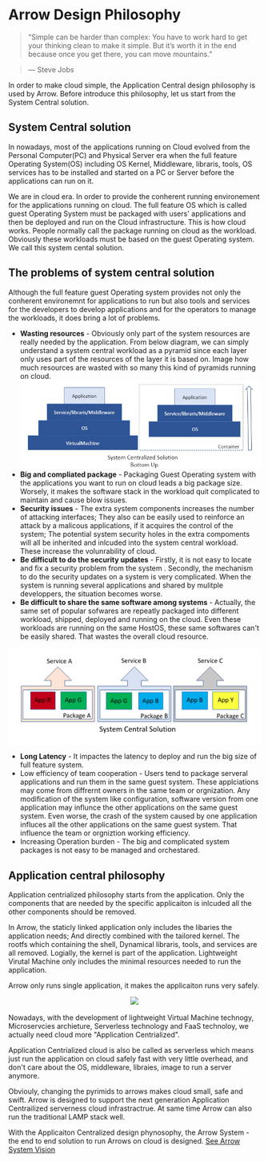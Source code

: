 # Arrow Design Philosophy
> “Simple can be harder than complex: You have to work hard to get your thinking clean to make it simple. But it’s worth it in the end because once you get there, you can move mountains.”

> ― Steve Jobs

In order to make cloud simple, the Application Central design philosophy is used by Arrow. Before introduce this philosophy, let us start from the System Central solution.

## System Central solution
In nowadays, most of the applications running on Cloud evolved from the Personal Computer(PC) and Physical Server era when the full feature Operating System(OS) including OS Kernel, Middleware, libraris, tools, OS services has to be installed and started on a PC or Server before the applications can run on it.

We are in cloud era. In order to provide the conherent running environement for the applications running on cloud. The full feature OS which is called guest Operating System must be packaged with users' applications and then be deployed and run on the Cloud infrastructure. This is how cloud works. People normally call the package running on cloud as the workload.  Obviously these workloads must be based on the guest Operating system. We call this system cental solution. 

## The problems of system central solution
Although the full feature guest Operating system provides not only the conherent environemnt for applications to run but also tools and services for the developers to develop applications and for the operators to manage the workloads, it does bring a lot of problems.

- **Wasting resources** - Obviously only part of the system resources are really needed by the application. From below diagram, we can simply understand a system central workload as a pyramid since each layer only uses part of the resources of the layer it is based on. Image how much resources are wasted with so many this kind of pyramids running on cloud.  
![BottomUp](/images/BottomUp.jpg?raw=true "BottomUp")
- **Big and compliated package** - Packaging Guest Operating system with the applications you want to run on cloud leads a big package size. Worsely, it makes the software stack in the workload quit complicated to maintain and cause blow issues. 
- **Security issues** - The extra system components increases the number of attacking interfaces; They also can be easily used to reinforce an attack by a malicous applications, if it acquires the control of the system; The potential system security holes in the extra compoments will all be inherited and inlcuded into the system central workload. These increase the volunrability of cloud.  
- **Be difficult to do the security updates** - Firstly, it is not easy to locate and fix a security problem from the system . Secondly, the mechanism to do the security updates on a system is very complicated. When the system is running several applications and shared by mulitple developpers, the situation becomes worse.
- **Be difficult to share the same software among systems** - Actually, the same set of popular sofwares are repeatly packaged into different workload, shipped, deployed and running on the cloud. Even these workloads are running on the same HostOS, these same softwares can't be easily shared. That wastes the overall cloud resource.

![AppShareSysCentral](/images/AppShareSystemCentral.png?raw=true "AppShareSystemCentral")

- **Long Latency** - It impactes the latency to deploy and run the big size of full feature system.
- Low efficiency of team cooperation - Users tend to package serveral applications and run them in the same guest system. These applciations may come from diffrernt owners in the same team or orgnization. Any modification of the system like configuration, software version from one application may influnce the other applications on the same guest system. Even worse, the crash of the system caused by one application influces all the other applications on the same guest system. That influence the team or orgniztion working efficiency.
- Increasing Operation burden - The big and complicated system packages is not easy to be managed and orchestared.  

## Application central philosophy
Application centrialized philosophy starts from the application. Only the components that are needed by the specific applicaiton is inlcuded all the other components should be removed.

In Arrow, the staticly linked application only includes the libaries the application needs; And directly combined with the tailored kernel. The rootfs which containing the shell, Dynamical libraris, tools, and services are all removed. Logially, the kernel is part of the application. Lightweight Virutal Machine only includes the minimal resources needed to run the application.

Arrow only runs single application, it makes the applicaiton runs very safely.
<p align="center">
  <img src="https://github.com/Walnux/Arrow_Documents/blob/master/images/Topdown.jpg">
</p>
Nowadays, with the development of lightweight Virtual Machine technogy, Microservcies archieture, Serverless technology and FaaS technoloy, we actually need cloud more "Application Centrialized".

Application Centrialized cloud is also be called as serverless which means just run the application on cloud safely fast with very little overhead, and don't care about the OS, middleware, libraies, image to run a server anymore.

Obviouly, changing the pyrimids to arrows makes cloud small, safe and swift. Arrow is designed to support the next generation Application Centrailized serverness cloud infrastractrue. At same time Arrow can also run the traditional LAMP stack well. 

With the Applicaiton Centralized design phynosophy, the Arrow System - the end to end solution to run Arrows on cloud is designed.
[See Arrow System Vision](/ArrowSystemVision.md)
